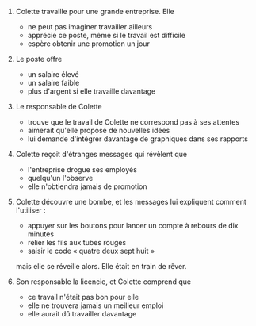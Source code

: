 ---
---

1. Colette travaille pour une grande entreprise. Elle

   * ne peut pas imaginer travailler ailleurs
   * apprécie ce poste, même si le travail est difficile
   * espère obtenir une promotion un jour

2. Le poste offre

   * un salaire élevé
   * un salaire faible
   * plus d'argent si elle travaille davantage

3. Le responsable de Colette

   * trouve que le travail de Colette ne correspond pas à ses attentes
   * aimerait qu'elle propose de nouvelles idées
   * lui demande d'intégrer davantage de graphiques dans ses rapports

4. Colette reçoit d'étranges messages qui révèlent que

   * l'entreprise drogue ses employés
   * quelqu'un l'observe
   * elle n'obtiendra jamais de promotion

5. Colette découvre une bombe, et les messages lui expliquent comment l'utiliser :

   * appuyer sur les boutons pour lancer un compte à rebours de dix minutes
   * relier les fils aux tubes rouges
   * saisir le code « quatre deux sept huit »

   mais elle se réveille alors. Elle était en train de rêver.

6. Son responsable la licencie, et Colette comprend que

   * ce travail n'était pas bon pour elle
   * elle ne trouvera jamais un meilleur emploi
   * elle aurait dû travailler davantage
